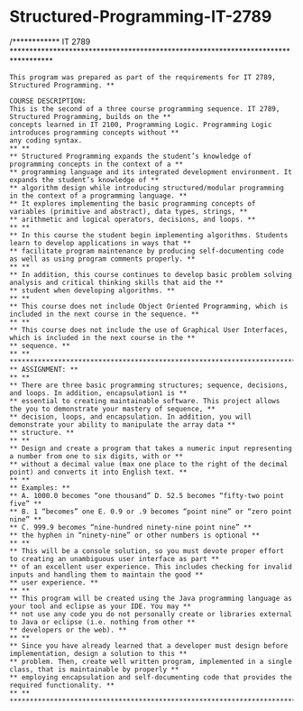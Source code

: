 # Structured-Programming-IT-2789
/************ IT 2789 **********************************************************************************

	This program was prepared as part of the requirements for IT 2789, Structured Programming. **
	
	COURSE DESCRIPTION:
	This is the second of a three course programming sequence. IT 2789, Structured Programming, builds on the **
	concepts learned in IT 2100, Programming Logic. Programming Logic introduces programming concepts without **
	any coding syntax.
	** **
	** Structured Programming expands the student’s knowledge of programming concepts in the context of a **
	** programming language and its integrated development environment. It expands the student’s knowledge of **
	** algorithm design while introducing structured/modular programming in the context of a programming language. **
	** It explores implementing the basic programming concepts of variables (primitive and abstract), data types, strings, **
	** arithmetic and logical operators, decisions, and loops. **
	** **
	** In this course the student begin implementing algorithms. Students learn to develop applications in ways that **
	** facilitate program maintenance by producing self-documenting code as well as using program comments properly. **
	** **
	** In addition, this course continues to develop basic problem solving analysis and critical thinking skills that aid the **
	** student when developing algorithms. **
	** **
	** This course does not include Object Oriented Programming, which is included in the next course in the sequence. **
	** **
	** This course does not include the use of Graphical User Interfaces, which is included in the next course in the **
	** sequence. **
	** **
	*****************************************************************************************************
	** ASSIGNMENT: **
	** **
	** There are three basic programming structures; sequence, decisions, and loops. In addition, encapsulation1 is **
	** essential to creating maintainable software. This project allows the you to demonstrate your mastery of sequence, **
	** decision, loops, and encapsulation. In addition, you will demonstrate your ability to manipulate the array data **
	** structure. **
	** **
	** Design and create a program that takes a numeric input representing a number from one to six digits, with or **
	** without a decimal value (max one place to the right of the decimal point) and converts it into English text. **
	** **
	** Examples: **
	** A. 1000.0 becomes “one thousand” D. 52.5 becomes “fifty-two point five” **
	** B. 1 “becomes” one E. 0.9 or .9 becomes “point nine” or “zero point nine” **
	** C. 999.9 becomes “nine-hundred ninety-nine point nine” **
	** the hyphen in “ninety-nine” or other numbers is optional **
	** **
	** This will be a console solution, so you must devote proper effort to creating an unambiguous user interface as part **
	** of an excellent user experience. This includes checking for invalid inputs and handling them to maintain the good **
	** user experience. **
	** **
	** This program will be created using the Java programming language as your tool and eclipse as your IDE. You may **
	** not use any code you do not personally create or libraries external to Java or eclipse (i.e. nothing from other **
	** developers or the web). **
	** **
	** Since you have already learned that a developer must design before implementation, design a solution to this **
	** problem. Then, create well written program, implemented in a single class, that is maintainable by properly **
	** employing encapsulation and self-documenting code that provides the required functionality. **
	** **
	*****************************************************************************************************/
